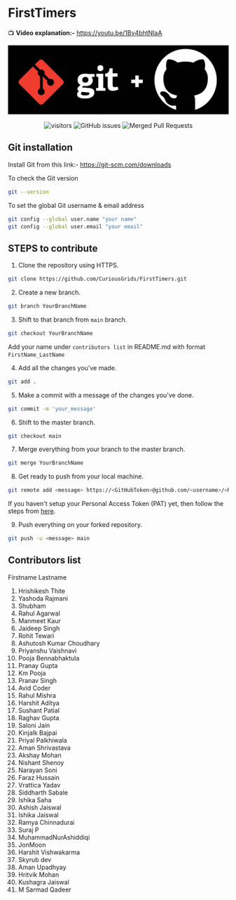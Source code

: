 # FirstTimers

📺 **Video explanation:-** <a href="https://youtu.be/1Bv4bhtNIaA" target="_blank">https://youtu.be/1Bv4bhtNIaA</a>

<img src="https://github.com/AkhileshThite/Portfolio/blob/main/Logos/git-github.jpg"></img>

<div align="center">
  <img src="https://visitor-badge.glitch.me/badge?page_id=CuriousGrids.FirstTimers" alt="visitors" />
  <img src="https://img.shields.io/github/issues/CuriousGrids/FirstTimers" alt="GitHub issues" />
  <!--<img src="https://img.shields.io/github/issues-pr/CuriousGrids/FirstTimers" alt="GitHub pull requests" />-->
  <img src="https://img.shields.io/github/issues-search/CuriousGrids/FirstTimers?label=merged%20PRs&query=is%3Apr+is%3Aclosed+is%3Amerged&color=purple" alt="Merged Pull Requests" />
</div>

## Git installation

Install Git from this link:- <a href="https://git-scm.com/downloads" target="_blank">https://git-scm.com/downloads</a>

To check the Git version

```bash
git --version
```

To set the global Git username & email address

```bash
git config --global user.name "your name"
git config --global user.email "your email"
```

## STEPS to contribute

1. Clone the repository using HTTPS.

```bash
git clone https://github.com/CuriousGrids/FirstTimers.git
```

2. Create a new branch.

```bash
git branch YourBranchName
```

3. Shift to that branch from `main` branch.

```bash
git checkout YourBranchName
```

Add your name under `contributors list` in README.md with format `FirstName_LastName`

4. Add all the changes you've made.

```bash
git add .
```

5. Make a commit with a message of the changes you've done.

```bash
git commit -m 'your_message'
```

6. Shift to the master branch.

```bash
git checkout main
```

7. Merge everything from your branch to the master branch.

```bash
git merge YourBranchName
```

8. Get ready to push from your local machine.

```bash
git remote add <message> https://<GitHubToken>@github.com/<username>/<RepositoryName>.git
```

If you haven't setup your Personal Access Token (PAT) yet, then follow the steps from [here](https://docs.github.com/en/authentication/keeping-your-account-and-data-secure/creating-a-personal-access-token).

9. Push everything on your forked repository.

```bash
git push -u <message> main
```

## Contributors list

Firstname Lastname

1. Hrishikesh Thite
2. Yashoda Rajmani
3. Shubham
4. Rahul Agarwal
5. Manmeet Kaur
6. Jaideep Singh
7. Rohit Tewari
8. Ashutosh Kumar Choudhary
9. Priyanshu Vaishnavi
10. Pooja Bennabhaktula
11. Pranay Gupta
12. Km Pooja
13. Pranav Singh
14. Avid Coder
15. Rahul Mishra
16. Harshit Aditya
17. Sushant Patial
18. Raghav Gupta
19. Saloni Jain
20. Kinjalk Bajpai
21. Priyal Palkhiwala
22. Aman Shrivastava
23. Akshay Mohan
24. Nishant Shenoy
25. Narayan Soni
26. Faraz Hussain
27. Vrattica Yadav
28. Siddharth Sabale
29. Ishika Saha
30. Ashish Jaiswal
31. Ishika Jaiswal
32. Ramya Chinnadurai
33. Suraj P
34. MuhammadNurAshiddiqi
35. JonMoon
36. Harshit Vishwakarma
37. Skyrub dev
38. Aman Upadhyay
39. Hritvik Mohan
40. Kushagra Jaiswal
41. M Sarmad Qadeer